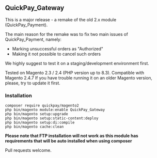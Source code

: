 ## QuickPay_Gateway

This is a major release - a remake of the old 2.x module (QuickPay_Payment).

The main reason for the remake was to fix two main issues of QuickPay_Payment, namely:
* Marking unsuccessful orders as "Authorized"
* Making it not possible to cancel such orders

We highly suggest to test it on a staging/development environment first.

Tested on Magento 2.3 / 2.4 (PHP version up to 8.3).
Compatible with Magento 2.4.7
If you have trouble running it on an older Magento version, please, try to update it first.

### Installation
```
composer require quickpay/magento2
php bin/magento module:enable QuickPay_Gateway
php bin/magento setup:upgrade
php bin/magento setup:static-content:deploy
php bin/magento setup:di:compile
php bin/magento cache:clean
``` 

**Please note that FTP installation will not work as this module has requirements that will be auto installed when using composer**

Pull requests welcome.
